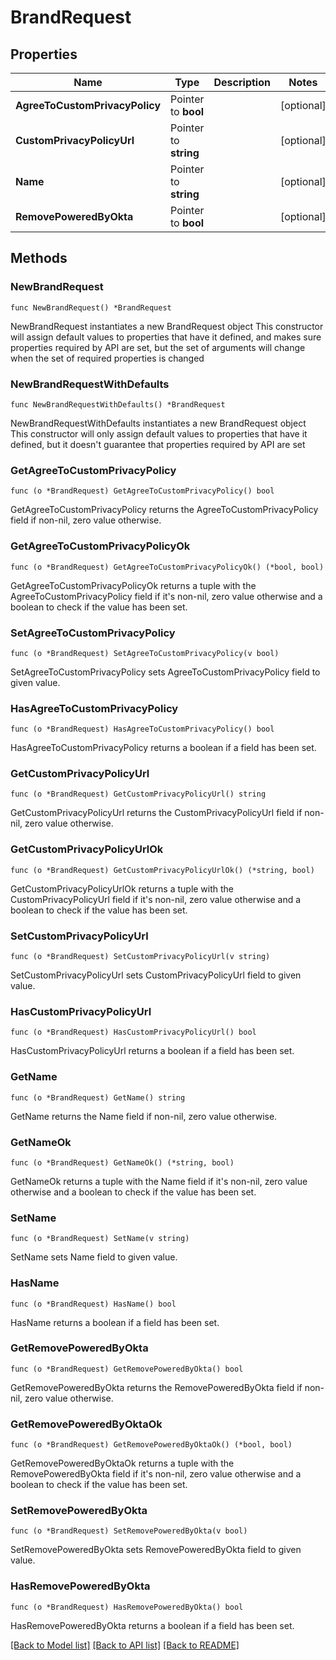 # BrandRequest

## Properties

Name | Type | Description | Notes
------------ | ------------- | ------------- | -------------
**AgreeToCustomPrivacyPolicy** | Pointer to **bool** |  | [optional] 
**CustomPrivacyPolicyUrl** | Pointer to **string** |  | [optional] 
**Name** | Pointer to **string** |  | [optional] 
**RemovePoweredByOkta** | Pointer to **bool** |  | [optional] 

## Methods

### NewBrandRequest

`func NewBrandRequest() *BrandRequest`

NewBrandRequest instantiates a new BrandRequest object
This constructor will assign default values to properties that have it defined,
and makes sure properties required by API are set, but the set of arguments
will change when the set of required properties is changed

### NewBrandRequestWithDefaults

`func NewBrandRequestWithDefaults() *BrandRequest`

NewBrandRequestWithDefaults instantiates a new BrandRequest object
This constructor will only assign default values to properties that have it defined,
but it doesn't guarantee that properties required by API are set

### GetAgreeToCustomPrivacyPolicy

`func (o *BrandRequest) GetAgreeToCustomPrivacyPolicy() bool`

GetAgreeToCustomPrivacyPolicy returns the AgreeToCustomPrivacyPolicy field if non-nil, zero value otherwise.

### GetAgreeToCustomPrivacyPolicyOk

`func (o *BrandRequest) GetAgreeToCustomPrivacyPolicyOk() (*bool, bool)`

GetAgreeToCustomPrivacyPolicyOk returns a tuple with the AgreeToCustomPrivacyPolicy field if it's non-nil, zero value otherwise
and a boolean to check if the value has been set.

### SetAgreeToCustomPrivacyPolicy

`func (o *BrandRequest) SetAgreeToCustomPrivacyPolicy(v bool)`

SetAgreeToCustomPrivacyPolicy sets AgreeToCustomPrivacyPolicy field to given value.

### HasAgreeToCustomPrivacyPolicy

`func (o *BrandRequest) HasAgreeToCustomPrivacyPolicy() bool`

HasAgreeToCustomPrivacyPolicy returns a boolean if a field has been set.

### GetCustomPrivacyPolicyUrl

`func (o *BrandRequest) GetCustomPrivacyPolicyUrl() string`

GetCustomPrivacyPolicyUrl returns the CustomPrivacyPolicyUrl field if non-nil, zero value otherwise.

### GetCustomPrivacyPolicyUrlOk

`func (o *BrandRequest) GetCustomPrivacyPolicyUrlOk() (*string, bool)`

GetCustomPrivacyPolicyUrlOk returns a tuple with the CustomPrivacyPolicyUrl field if it's non-nil, zero value otherwise
and a boolean to check if the value has been set.

### SetCustomPrivacyPolicyUrl

`func (o *BrandRequest) SetCustomPrivacyPolicyUrl(v string)`

SetCustomPrivacyPolicyUrl sets CustomPrivacyPolicyUrl field to given value.

### HasCustomPrivacyPolicyUrl

`func (o *BrandRequest) HasCustomPrivacyPolicyUrl() bool`

HasCustomPrivacyPolicyUrl returns a boolean if a field has been set.

### GetName

`func (o *BrandRequest) GetName() string`

GetName returns the Name field if non-nil, zero value otherwise.

### GetNameOk

`func (o *BrandRequest) GetNameOk() (*string, bool)`

GetNameOk returns a tuple with the Name field if it's non-nil, zero value otherwise
and a boolean to check if the value has been set.

### SetName

`func (o *BrandRequest) SetName(v string)`

SetName sets Name field to given value.

### HasName

`func (o *BrandRequest) HasName() bool`

HasName returns a boolean if a field has been set.

### GetRemovePoweredByOkta

`func (o *BrandRequest) GetRemovePoweredByOkta() bool`

GetRemovePoweredByOkta returns the RemovePoweredByOkta field if non-nil, zero value otherwise.

### GetRemovePoweredByOktaOk

`func (o *BrandRequest) GetRemovePoweredByOktaOk() (*bool, bool)`

GetRemovePoweredByOktaOk returns a tuple with the RemovePoweredByOkta field if it's non-nil, zero value otherwise
and a boolean to check if the value has been set.

### SetRemovePoweredByOkta

`func (o *BrandRequest) SetRemovePoweredByOkta(v bool)`

SetRemovePoweredByOkta sets RemovePoweredByOkta field to given value.

### HasRemovePoweredByOkta

`func (o *BrandRequest) HasRemovePoweredByOkta() bool`

HasRemovePoweredByOkta returns a boolean if a field has been set.


[[Back to Model list]](../README.md#documentation-for-models) [[Back to API list]](../README.md#documentation-for-api-endpoints) [[Back to README]](../README.md)


